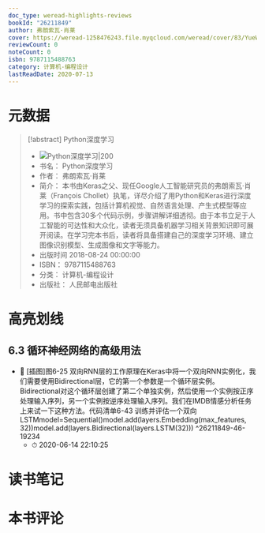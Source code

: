 ```yaml
---
doc_type: weread-highlights-reviews
bookId: "26211849"
author: 弗朗索瓦·肖莱
cover: https://weread-1258476243.file.myqcloud.com/weread/cover/83/YueWen_26211849/t7_YueWen_26211849.jpg
reviewCount: 0
noteCount: 0
isbn: 9787115488763
category: 计算机-编程设计
lastReadDate: 2020-07-13
---
```

# 元数据
> [!abstract] Python深度学习
> - ![ Python深度学习|200](https://weread-1258476243.file.myqcloud.com/weread/cover/83/YueWen_26211849/t7_YueWen_26211849.jpg)
> - 书名： Python深度学习
> - 作者： 弗朗索瓦·肖莱
> - 简介： 本书由Keras之父、现任Google人工智能研究员的弗朗索瓦·肖莱（François Chollet）执笔，详尽介绍了用Python和Keras进行深度学习的探索实践，包括计算机视觉、自然语言处理、产生式模型等应用。书中包含30多个代码示例，步骤讲解详细透彻。由于本书立足于人工智能的可达性和大众化，读者无须具备机器学习相关背景知识即可展开阅读。在学习完本书后，读者将具备搭建自己的深度学习环境、建立图像识别模型、生成图像和文字等能力。
> - 出版时间 2018-08-24 00:00:00
> - ISBN： 9787115488763
> - 分类： 计算机-编程设计
> - 出版社： 人民邮电出版社

# 高亮划线

## 6.3 循环神经网络的高级用法


- 📌 [插图]图6-25 双向RNN层的工作原理在Keras中将一个双向RNN实例化，我们需要使用Bidirectional层，它的第一个参数是一个循环层实例。Bidirectional对这个循环层创建了第二个单独实例，然后使用一个实例按正序处理输入序列，另一个实例按逆序处理输入序列。我们在IMDB情感分析任务上来试一下这种方法。代码清单6-43 训练并评估一个双向LSTMmodel=Sequential()model.add(layers.Embedding(max_features, 32))model.add(layers.Bidirectional(layers.LSTM(32))) ^26211849-46-19234
    - ⏱ 2020-06-14 22:10:25 
# 读书笔记

# 本书评论
